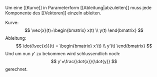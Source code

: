 Um eine [[Kurve]] in Parameterform [[Ableitung|abzuleiten]] muss jede Komponente des [[Vektoren]] einzeln ableiten.

Kurve:
$$
\vec{x}(t)=\begin{bmatrix}
x(t) \\
y(t)
\end{bmatrix}
$$
Ableitung:
$$
\dot{\vec{x}}(t) = \begin{bmatrix}
x'(t) \\
y'(t)
\end{bmatrix}
$$
Und um nun $y'$ zu bekommen wird schlussendlich noch:
$$
y'=\frac{\dot{x}}{\dot{y}}
$$
gerechnet.